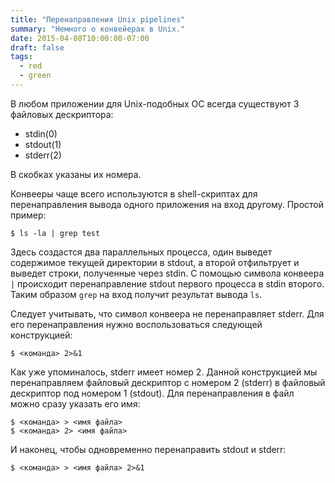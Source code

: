 ```yaml
---
title: "Перенаправления Unix pipelines"
summary: "Немного о конвейерах в Unix."
date: 2015-04-08T10:00:00-07:00
draft: false
tags:
  - red
  - green
---
```


В любом приложении для Unix-подобных ОС всегда существуют 3 файловых дескриптора:
- stdin(0)
- stdout(1)
- stderr(2)

В скобках указаны их номера.

Конвееры чаще всего используются в shell-скриптах для перенаправления вывода одного приложения на вход другому. Простой пример:

```console
$ ls -la | grep test
```

Здесь создастся два параллельных процесса, один выведет содержимое текущей директории в stdout, а второй отфильтрует и выведет строки, полученные через stdin. С помощью символа конвеера `|` происходит перенаправление stdout первого процесса в stdin второго. Таким образом `grep` на вход получит результат вывода `ls`.

Следует учитывать, что символ конвеера не перенаправляет stderr. Для его перенаправления нужно воспользоваться следующей конструкцией:

```console
$ <команда> 2>&1
```

Как уже упоминалось, stderr имеет номер 2. Данной конструкцией мы перенаправляем файловый дескриптор с номером 2 (stderr) в файловый дескриптор под номером 1 (stdout). Для перенаправления в файл можно сразу указать его имя:

```console
$ <команда> > <имя файла>
$ <команда> 2> <имя файла>
```

И наконец, чтобы одновременно перенаправить stdout и stderr:

```console
$ <команда> > <имя файла> 2>&1
```
